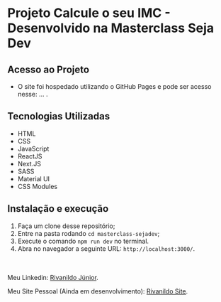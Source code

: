 # Projeto Calcule o seu IMC - Desenvolvido na Masterclass Seja Dev

## Acesso ao Projeto

  - O site foi hospedado utilizando o GitHub Pages e pode ser acesso nesse: ... .

## Tecnologias Utilizadas

  - HTML
  - CSS
  - JavaScript
  - ReactJS
  - Next.JS
  - SASS
  - Material UI
  - CSS Modules

## Instalação e execução

  1. Faça um clone desse repositório;
  2. Entre na pasta rodando `cd masterclass-sejadev`;
  3. Execute o comando `npm run dev` no terminal.
  4. Abra no navegador a seguinte URL: `http://localhost:3000/`.


\
\
Meu Linkedin: [Rivanildo Júnior](https://www.linkedin.com/in/rivanildojunior).

Meu Site Pessoal (Ainda em desenvolvimento): [Rivanildo Site](https://rivanildojr.github.io/rivanildojr-imersaocss/).
